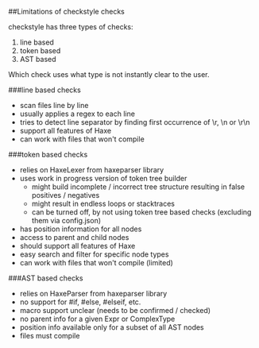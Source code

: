 ##Limitations of checkstyle checks

checkstyle has three types of checks:

1. line based
2. token based
3. AST based

Which check uses what type is not instantly clear to the user.

###line based checks
* scan files line by line
* usually applies a regex to each line
* tries to detect line separator by finding first occurrence of \r, \n or \r\n
* support all features of Haxe
* can work with files that won't compile

###token based checks
* relies on HaxeLexer from haxeparser library
* uses work in progress version of token tree builder
  - might build incomplete / incorrect tree structure resulting in false positives / negatives
  - might result in endless loops or stacktraces
  - can be turned off, by not using token tree based checks (excluding them via config.json)
* has position information for all nodes
* access to parent and child nodes
* should support all features of Haxe
* easy search and filter for specific node types
* can work with files that won't compile (limited)

###AST based checks
* relies on HaxeParser from haxeparser library
* no support for #if, #else, #elseif, etc.
* macro support unclear (needs to be confirmed / checked)
* no parent info for a given Expr or ComplexType
* position info available only for a subset of all AST nodes
* files must compile
